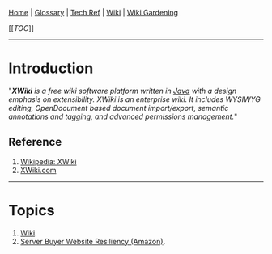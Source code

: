 [Home](/Slalom-LLC/Slalom-Consulting) | [Glossary](/Glossary) | [Tech Ref](/Tech-Ref) | [Wiki](/Tech-Ref/Wiki) | [Wiki Gardening](/Tech-Ref/Wiki/Wiki-Gardening)

[[_TOC_]]

---
# Introduction
"_**XWiki** is a free wiki software platform written in [Java](/Tech-Ref/Software-Development/Java/Java-Language) with a design emphasis on extensibility. XWiki is an enterprise wiki. It includes WYSIWYG editing, OpenDocument based document import/export, semantic annotations and tagging, and advanced permissions management._"

## Reference
1. [Wikipedia: XWiki](https://en.wikipedia.org/wiki/XWiki)
1. [XWiki.com](https://xwiki.com/en/Alternatives/?gclid=CjwKCAjw6MKXBhA5EiwANWLODFn0P9DFhishmI2KWWzSqlqBU3n4y252lI9PwnbqHR33-_sBVMel-RoCQOIQAvD_BwE)

---
# Topics
1. [Wiki](/Tech-Ref/Wiki).
1. [Server Buyer Website Resiliency (Amazon)](/Clients/Amazon/AWS-Marketplace/SBUX-and-Containers/Server-Buyer-Website/Server-Buyer-Website-Resiliency).

